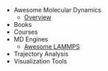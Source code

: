 - Awesome Molecular Dynamics
  - [Overview](README.md)
- Books
- Courses
- MD Engines
  - [Awesome LAMMPS](md-engines/awesome-lammps.md)
- Trajectory Analysis
- Visualization Tools
